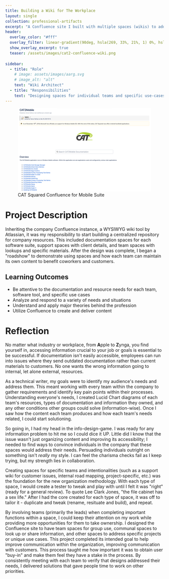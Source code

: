 ```yaml
---
title: Building a Wiki for The Workplace
layout: single
collection: professional-artifacts
excerpt: "A Confluence site I built with multiple spaces (wikis) to address both internal and external audiences."
header:
  overlay_color: "#fff"
  overlay_filter: linear-gradient(90deg, hsla(269, 33%, 21%, 1) 0%, hsla(262, 8%, 48%, 1) 100%); # gradient lavendar
  show_overlay_excerpt: true
  teaser: /assets/images/cat2-confluence-wiki.png

sidebar:
  - title: "Role"
    # image: assets/images/aarg.svg
    # image_alt: "alt"
    text: "Wiki Architect"
  - title: "Responsibilities"
    text: "Designing spaces for individual teams and specific use-cases to improve accessibility of company resources"
---
```


<figure>
  <img src="/assets/images/cat2-confluence-wiki.png" alt="Screenshot of confluence wiki">
  <figcaption>CAT Squared Confluence for Mobile Suite</figcaption>
</figure>

# Project Description

Inheriting the company Confluence instance, a WYSIWYG wiki tool by Atlassian, it was my responsibility to start building a centralized repository for company resources. This included documentation spaces for each software suite, support spaces with client details, and team spaces with lookups and specific materials. After the design was complete, I began a "roadshow" to demonstrate using spaces and how each team can maintain its own content to benefit coworkers and customers. 

## Learning Outcomes

- Be attentive to the documentation and resource needs for each team, software tool, and specific use cases
- Analyze and respond to a variety of needs and situations
- Understand and apply major theories behind the profession
- Utilize Confluence to create and deliver content


# Reflection

No matter what industry or workplace, from **A**pple to **Z**ynga, you find yourself in, accessing information crucial to your job or goals is essential to be successful. If documentation isn't easily accessible, employees can run into issues where they send outdated documentation rather than current materials to customers. No one wants the wrong information going to internal, let alone external, resources. 

As a technical writer, my goals were to identify my audience's needs and address them. This meant working with every team within the company to gather requirements and identify key pain points within their processes. Understanding everyone's needs, I created Lucid Chart diagrams of each team's resources, types of documentation and information they owned, and any other conditions other groups could solve (information-wise). Once I saw how the content each team produces and how each team's needs related, I could start solutioning. 

So going in, I had my head in the info-design-game. I was ready for any information problem to hit me so I could dice it UP. Little did I know that the issue wasn't just organizing content and improving its accessibility; I needed to find ways to convince individuals in the company that these spaces would address their needs. Persuading individuals outright on something isn't *really* my style. I can feel the charisma checks fail as I keep trying, but my strength lies in collaboration.

Creating spaces for specific teams and intentionalities (such as a support wiki for customer issues, internal road mapping, project-specific, etc.) was the foundation for the new organization methodology. With each type of space, I would create a tester to tweak and play with until I felt it was "right" (ready for a general review). To quote Lee Clark Jones, "the file cabinet has a sex life." After I had the core created for each type of space, it was off to tailor it - duplicate and tweak (rename, resituate and build), and repeat. 

By involving teams (primarily the leads) when completing important functions within a space, I could keep their attention on my work while providing more opportunities for them to take ownership. I designed the Confluence site to have team spaces for group use, communal spaces to look up or share information, and other spaces to address specific projects or unique use cases. This project completed its intended goal to help improve communication within the organization, improving communication with customers. This process taught me how important it was to obtain user "buy-in" and make them feel they have a stake in the process. By consistently meeting with each team to verify that designs addressed their needs, I delivered solutions that gave people time to work on other priorities. 

